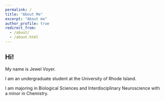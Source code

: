 ```yaml
---
permalink: /
title: "About Me"
excerpt: "About me"
author_profile: true
redirect_from: 
  - /about/
  - /about.html
---
```


Hi!
---
My name is Jewel Voyer.

I am an undergraduate student at the University of Rhode Island. 

I am majoring in Biological Sciences and Interdisciplinary Neuroscience with a minor in Chemistry. 
